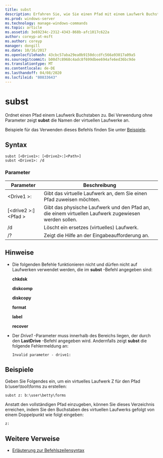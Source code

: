 ```yaml
---
title: subst
description: Erfahren Sie, wie Sie einen Pfad mit einem Laufwerk Buchstaben verknüpfen.
ms.prod: windows-server
ms.technology: manage-windows-commands
ms.topic: article
ms.assetid: 3e69234c-2312-4343-868b-afc1017c622a
author: coreyp-at-msft
ms.author: coreyp
manager: dongill
ms.date: 10/16/2017
ms.openlocfilehash: 43cbc57aba29ea0b9150dccdfc566a93017a09a5
ms.sourcegitcommit: b00d7c8968c4adc8f699dbee694afe6ed36bc9de
ms.translationtype: MT
ms.contentlocale: de-DE
ms.lasthandoff: 04/08/2020
ms.locfileid: "80833643"
---
```

# <a name="subst"></a>subst



Ordnet einen Pfad einem Laufwerk Buchstaben zu. Bei Verwendung ohne Parameter zeigt **subst** die Namen der virtuellen Laufwerke an.

Beispiele für das Verwenden dieses Befehls finden Sie unter [Beispiele](#BKMK_examples).

## <a name="syntax"></a>Syntax

```
subst [<Drive1>: [<Drive2>:]<Path>] 
subst <Drive1>: /d
```

### <a name="parameters"></a>Parameter

|Parameter|Beschreibung|
|---------|-----------|
|\<Drive1 >:|Gibt das virtuelle Laufwerk an, dem Sie einen Pfad zuweisen möchten.|
|[\<drive2 >:]\<Pfad >|Gibt das physische Laufwerk und den Pfad an, die einem virtuellen Laufwerk zugewiesen werden sollen.|
|/d|Löscht ein ersetzes (virtuelles) Laufwerk.|
|/?|Zeigt die Hilfe an der Eingabeaufforderung an.|

## <a name="remarks"></a>Hinweise

-   Die folgenden Befehle funktionieren nicht und dürfen nicht auf Laufwerken verwendet werden, die im **subst** -Befehl angegeben sind:

    **chkdsk**

    **diskcomp**

    **diskcopy**

    **format**

    **label**

    **recover**
-   Der *Drive1* -Parameter muss innerhalb des Bereichs liegen, der durch den **LastDrive** -Befehl angegeben wird. Andernfalls zeigt **subst** die folgende Fehlermeldung an:

    `Invalid parameter - drive1:`

## <a name="examples"></a><a name="BKMK_examples"></a>Beispiele

Geben Sie Folgendes ein, um ein virtuelles Laufwerk Z für den Pfad b:\user\tool\forms zu erstellen:
```
subst z: b:\user\betty\forms 
```
Anstatt den vollständigen Pfad einzugeben, können Sie dieses Verzeichnis erreichen, indem Sie den Buchstaben des virtuellen Laufwerks gefolgt von einem Doppelpunkt wie folgt eingeben:
```
z: 
```

## <a name="additional-references"></a>Weitere Verweise

- [Erläuterung zur Befehlszeilensyntax](command-line-syntax-key.md)